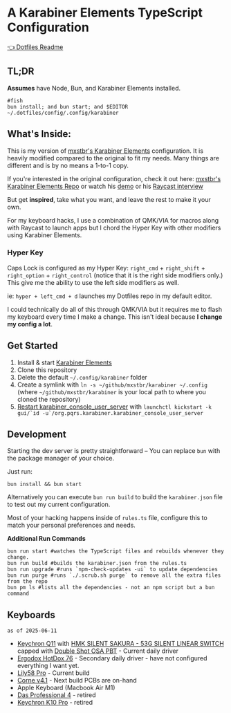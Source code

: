 # A Karabiner Elements TypeScript Configuration

[👈 Dotfiles Readme](../../../README.md)

## TL;DR

**Assumes** have Node, Bun, and Karabiner Elements installed.

```shell
#fish
bun install; and bun start; and $EDITOR ~/.dotfiles/config/.config/karabiner
```

## What's Inside:

This is my version of [mxstbr's Karabiner Elements](https://github.com/mxstbr/karabiner) configuration. It is heavily modified compared to the original to fit my needs. Many things are different and is by no means a 1-to-1 copy.


If you're interested in the original configuration, check it out here:
[mxstbr's Karabiner Elements Repo](https://github.com/mxstbr/karabiner) or watch his [demo](https://www.youtube.com/watch?v=j4b_uQX3Vu0) or his [Raycast interview](https://www.youtube.com/watch?v=m5MDv9qwhU8)

But get **inspired**, take what you want, and leave the rest to make it your own.

For my keyboard hacks, I use a combination of QMK/VIA for macros along with Raycast to launch apps but I chord the Hyper Key with other modifiers using Karabiner Elements.

### Hyper Key
Caps Lock is configured as my Hyper Key: `right_cmd` + `right_shift` + `right_option` + `right_control` (notice that it is the right side modifiers only.) This give me the ability to use the left side modifiers as well.

ie: `hyper + left_cmd + d` launches my Dotfiles repo in my default editor.

I could technically do all of this through QMK/VIA but it requires me to flash my keyboard every time I make a change. This isn't ideal because **I change my config a lot**.

## Get Started

1. Install & start [Karabiner Elements](https://karabiner-elements.pqrs.org/)
2. Clone this repository
3. Delete the default `~/.config/karabiner` folder
4. Create a symlink with `ln -s ~/github/mxstbr/karabiner ~/.config` (where `~/github/mxstbr/karabiner` is your local path to where you cloned the repository)
5. [Restart karabiner_console_user_server](https://karabiner-elements.pqrs.org/docs/manual/misc/configuration-file-path/) with `` launchctl kickstart -k gui/`id -u`/org.pqrs.karabiner.karabiner_console_user_server ``

## Development

Starting the dev server is pretty straightforward – You can replace `bun` with the package manager of your choice.

Just run:
```shell
bun install && bun start
```
Alternatively you can execute `bun run build` to build the `karabiner.json` file to test out my current configuration.

Most of your hacking happens inside of `rules.ts` file, configure this to match your personal preferences and needs.

**Additional Run Commands**

```shell
bun run start #watches the TypeScript files and rebuilds whenever they change.
bun run build #builds the karabiner.json from the rules.ts
bun run upgrade #runs `npm-check-updates -ui` to update dependencies
bun run purge #runs `./.scrub.sh purge` to remove all the extra files from the repo
bun pm ls #lists all the dependencies - not an npm script but a bun command
```

## Keyboards
`as of 2025-06-11`
- [Keychron Q11](https://milktooth.com/products/switches/silent-sakura-53g) with [HMK SILENT SAKURA - 53G SILENT LINEAR SWITCH](https://milktooth.com/products/switches/silent-sakura-53g) capped with [Double Shot OSA PBT](https://www.keychron.com/collections/all-keycaps/products/double-shot-osa-pbt-side-printed-full-keycap-set) - Current daily driver
- [Ergodox HotDox 76](https://apos.audio/products/ergodox-76-hot-dox-v2-mechanical-keyboard?srsltid=AfmBOorfnF8PeVuveSldB05vMahx-WyE9YPSLrQ3JPWAHbBd9y78qNr8) - Secondary daily driver - have not configured everything I want yet.
- [Lily58 Pro](https://github.com/kata0510/Lily58/tree/master) - Current build
- [Corne v4.1](https://github.com/foostan/crkbd) - Next build PCBs are on-hand
- Apple Keyboard (Macbook Air M1)
- [Das Professional 4](https://www.daskeyboard.com/daskeyboard-4-professional-for-mac/) - retired
- [Keychron K10 Pro](https://www.keychron.com/products/keychron-k10-pro-qmk-via-wireless-mechanical-keyboard-iso-layout-collection) - retired
